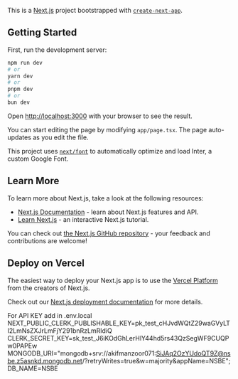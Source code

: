 This is a [Next.js](https://nextjs.org/) project bootstrapped with [`create-next-app`](https://github.com/vercel/next.js/tree/canary/packages/create-next-app).

## Getting Started

First, run the development server:

```bash
npm run dev
# or
yarn dev
# or
pnpm dev
# or
bun dev
```

Open [http://localhost:3000](http://localhost:3000) with your browser to see the result.

You can start editing the page by modifying `app/page.tsx`. The page auto-updates as you edit the file.

This project uses [`next/font`](https://nextjs.org/docs/basic-features/font-optimization) to automatically optimize and load Inter, a custom Google Font.

## Learn More

To learn more about Next.js, take a look at the following resources:

- [Next.js Documentation](https://nextjs.org/docs) - learn about Next.js features and API.
- [Learn Next.js](https://nextjs.org/learn) - an interactive Next.js tutorial.

You can check out [the Next.js GitHub repository](https://github.com/vercel/next.js/) - your feedback and contributions are welcome!

## Deploy on Vercel

The easiest way to deploy your Next.js app is to use the [Vercel Platform](https://vercel.com/new?utm_medium=default-template&filter=next.js&utm_source=create-next-app&utm_campaign=create-next-app-readme) from the creators of Next.js.

Check out our [Next.js deployment documentation](https://nextjs.org/docs/deployment) for more details.








For API KEY add in .env.local
NEXT_PUBLIC_CLERK_PUBLISHABLE_KEY=pk_test_cHJvdWQtZ29waGVyLTI2LmNsZXJrLmFjY291bnRzLmRldiQ
CLERK_SECRET_KEY=sk_test_J6iKOdGhLerHlY44hd5rs43QzSegWF9CUQPw0PAPEw
MONGODB_URI="mongodb+srv://akifmanzoor071:SiJAq2OzYUdoQT9Z@nsbe.z5asnkd.mongodb.net/?retryWrites=true&w=majority&appName=NSBE";
DB_NAME=NSBE
